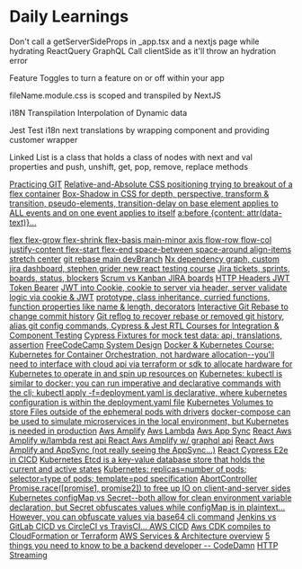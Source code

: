 # Daily Learnings

Don't call a getServerSideProps in \_app.tsx and a nextjs page while hydrating ReactQuery GraphQL Call clientSide as it'll throw an hydration error

Feature Toggles to turn a feature on or off within your app

fileName.module.css is scoped and transpiled by NextJS

i18N Transpilation Interpolation of Dynamic data

Jest Test i18n next translations by wrapping component and providing customer wrapper

Linked List is a class that holds a class of nodes with next and val properties and push, unshift, get, pop, remove, replace methods

[Practicing GIT]("https://www.youtube.com/watch?v=ElRzTuYln0M")
[Relative-and-Absolute CSS positioning trying to breakout of a flex container]("")
[Box-Shadow in CSS for depth, perspective, transform & transition, pseudo-elements, transition-delay on base element applies to ALL events and on one event applies to itself]("")
[a:before {content: attr(data-text)}... <div data-text="Hello World" />]("")
[flex flex-grow flex-shrink flex-basis main-minor axis flow-row flow-col justify-content flex-start flex-end space-between space-around align-items stretch center]("")
[git rebase main devBranch]("")
[Nx dependency graph, custom jira dashboard, stephen grider new react testing course]("")
[Jira tickets, sprints, boards, status, blockers]("")
[Scrum vs Kanban JIRA boards]("")
[HTTP Headers JWT Token Bearer]("")
[JWT into Cookie, cookie to server via header, server validate logic via cookie & JWT]("")
[prototype, class inheritance, curried functions, function properties like name & length, decorators]("")
[Interactive Git Rebase to change commit history]("")
[Git reflog to recover rebase or removed git history, alias git config commands, ]("")
[Cypress & Jest RTL Courses for Integration & Component Testing]("")
[Cypress Fixtures for mock test data: api, translations, assertion]("")
[FreeCodeCamp System Design]("https://www.youtube.com/watch?v=m8Icp_Cid5o&t=1s")
[Docker & Kubernetes Course: Kubernetes for Container Orchestration, not hardware allocation--you'll need to interface with cloud api via terraform or sdk to allocate hardware for Kubernetes to operate in and spin up resources on]("https://www.udemy.com/course/docker-kubernetes-the-practical-guide/learn/lecture/22627603#overview")
[Kubernetes: kubectl is similar to docker; you can run imperative and declarative commands with the cli; kubectl apply -f=deployment.yaml is declarative, where kubernetes configuration is within the deployment.yaml file]("")
[]("")
[Kubernetes Volumes to store Files outside of the ephemeral pods with drivers]("")
[docker-compose can be used to simulate microservices in the local environment, but Kubernetes is needed in production]("")
[Aws Amplify]("")
[Aws Lambda]("")
[Aws App Sync]("")
[React Aws Amplify w/lambda rest api ]("https://www.youtube.com/watch?v=T4MQrRDo20w")
[React Aws Amplify w/ graphql api]("https://www.youtube.com/watch?v=kqi4gPfdVHY")
[React Aws Amplify and AppSync (not really seeing the AppSync...)]("https://www.youtube.com/watch?v=OK2B8cp1EyE")
[React Cypress E2e in CICD]("https://www.youtube.com/watch?v=4_WoZfiVaKM")
[Kubernetes Etcd is a key-value database store that holds the current and active states]("")
[Kubernetes: replicas=number of pods; selector=type of pods; template=pod specification]("")
[AbortController Promise.race([promise1, promise2]) to free up IO on client-and-server sides ]("https://www.youtube.com/watch?v=TBz_yq8h2sI")
[Kubernetes configMap vs Secret--both allow for clean environment variable declaration, but Secret obfuscates values while configMap is in plaintext... However, you can obfuscate values via base64 cli command]("https://www.youtube.com/watch?v=s_o8dwzRlu4&t=4s")
[Jenkins vs GitLab CICD vs CircleCI vs TravisCI... AWS CICD]("https://aws.amazon.com/getting-started/hands-on/set-up-ci-cd-pipeline/")
[Aws CDK compiles to CloudFormation or Terraform]("https://www.youtube.com/watch?v=nlb8yo7SZ2I")
[AWS Services & Architecture overview]("https://youtu.be/FDEpdNdFglI")
[5 things you need to know to be a backend developer -- CodeDamn]("https://www.youtube.com/watch?v=ack9Eb7Hvqk")
[HTTP Streaming]("https://www.youtube.com/watch?v=CiGnubZC5cs")

